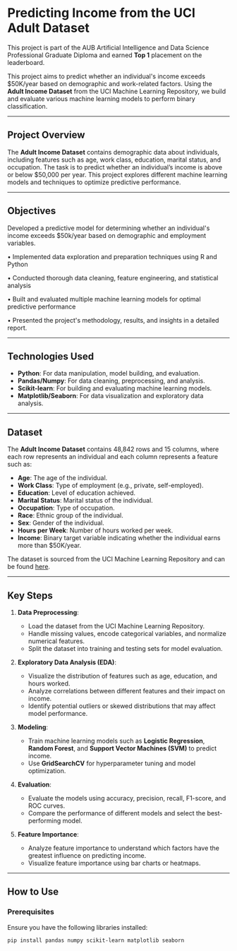 # Predicting Income from the UCI Adult Dataset

This project is part of the AUB Artificial Intelligence and Data Science Professional Graduate Diploma and earned **Top 1** placement on the leaderboard.

This project aims to predict whether an individual's income exceeds $50K/year based on demographic and work-related factors. Using the **Adult Income Dataset** from the UCI Machine Learning Repository, we build and evaluate various machine learning models to perform binary classification.

---

## Project Overview
The **Adult Income Dataset** contains demographic data about individuals, including features such as age, work class, education, marital status, and occupation. The task is to predict whether an individual’s income is above or below $50,000 per year. This project explores different machine learning models and techniques to optimize predictive performance.

---

## Objectives
Developed a predictive model for determining whether an individual's income exceeds $50k/year based on demographic and employment variables.

•	Implemented data exploration and preparation techniques using R and Python

•	Conducted thorough data cleaning, feature engineering, and statistical analysis

•	Built and evaluated multiple machine learning models for optimal predictive performance

•	Presented the project's methodology, results, and insights in a detailed report.


---

## Technologies Used
- **Python**: For data manipulation, model building, and evaluation.
- **Pandas/Numpy**: For data cleaning, preprocessing, and analysis.
- **Scikit-learn**: For building and evaluating machine learning models.
- **Matplotlib/Seaborn**: For data visualization and exploratory data analysis.

---

## Dataset
The **Adult Income Dataset** contains 48,842 rows and 15 columns, where each row represents an individual and each column represents a feature such as:
- **Age**: The age of the individual.
- **Work Class**: Type of employment (e.g., private, self-employed).
- **Education**: Level of education achieved.
- **Marital Status**: Marital status of the individual.
- **Occupation**: Type of occupation.
- **Race**: Ethnic group of the individual.
- **Sex**: Gender of the individual.
- **Hours per Week**: Number of hours worked per week.
- **Income**: Binary target variable indicating whether the individual earns more than $50K/year.

The dataset is sourced from the UCI Machine Learning Repository and can be found [here](https://archive.ics.uci.edu/ml/machine-learning-databases/adult/).

---

## Key Steps

1. **Data Preprocessing**:
   - Load the dataset from the UCI Machine Learning Repository.
   - Handle missing values, encode categorical variables, and normalize numerical features.
   - Split the dataset into training and testing sets for model evaluation.

2. **Exploratory Data Analysis (EDA)**:
   - Visualize the distribution of features such as age, education, and hours worked.
   - Analyze correlations between different features and their impact on income.
   - Identify potential outliers or skewed distributions that may affect model performance.

3. **Modeling**:
   - Train machine learning models such as **Logistic Regression**, **Random Forest**, and **Support Vector Machines (SVM)** to predict income.
   - Use **GridSearchCV** for hyperparameter tuning and model optimization.

4. **Evaluation**:
   - Evaluate the models using accuracy, precision, recall, F1-score, and ROC curves.
   - Compare the performance of different models and select the best-performing model.

5. **Feature Importance**:
   - Analyze feature importance to understand which factors have the greatest influence on predicting income.
   - Visualize feature importance using bar charts or heatmaps.

---

## How to Use

### Prerequisites
Ensure you have the following libraries installed:
```bash
pip install pandas numpy scikit-learn matplotlib seaborn
